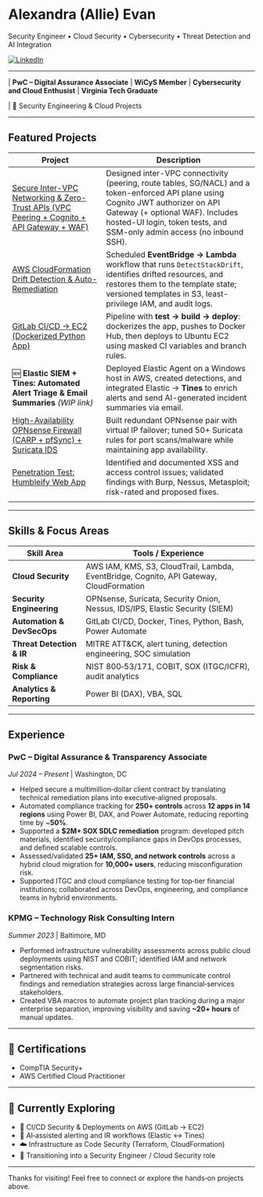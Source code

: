 # Alexandra (Allie) Evan
Security Engineer • Cloud Security • Cybersecurity • Threat Detection and AI Integration

[![LinkedIn](https://img.shields.io/badge/LinkedIn-Connect-blue?logo=linkedin)](https://www.linkedin.com/in/allie-evan/)

---
| **PwC – Digital Assurance Associate** | **WiCyS Member** | **Cybersecurity and Cloud Enthusist** | **Virginia Tech Graduate**

| 📁 Security Engineering & Cloud Projects

---

##  Featured Projects

| Project | Description |
| --- | --- |
| [Secure Inter-VPC Networking & Zero-Trust APIs (VPC Peering + Cognito + API Gateway + WAF)](https://github.com/alevan22/alevan22/tree/main/Projects/Secure-InterVPC-ZeroTrust-APIs) | Designed inter-VPC connectivity (peering, route tables, SG/NACL) and a token-enforced API plane using Cognito JWT authorizer on API Gateway (+ optional WAF). Includes hosted-UI login, token tests, and SSM-only admin access (no inbound SSH). |
| [AWS CloudFormation Drift Detection & Auto-Remediation](https://github.com/alevan22/alevan22/tree/main/Projects/AWS%20CloudFormation%20Drift%20Detection%20%26%20Auto-Remediation) | Scheduled **EventBridge → Lambda** workflow that runs `DetectStackDrift`, identifies drifted resources, and restores them to the template state; versioned templates in S3, least-privilege IAM, and audit logs. |
| [GitLab CI/CD → EC2 (Dockerized Python App)](https://github.com/alevan22/alevan22/tree/main/Projects/GitLab%20CI-CD%20Pipeline%20Python%20App) | Pipeline with **test → build → deploy**: dockerizes the app, pushes to Docker Hub, then deploys to Ubuntu EC2 using masked CI variables and branch rules. |
| 🆕 **Elastic SIEM + Tines: Automated Alert Triage & Email Summaries** *(WIP link)* | Deployed Elastic Agent on a Windows host in AWS, created detections, and integrated Elastic → **Tines** to enrich alerts and send AI-generated incident summaries via email. |
| [High-Availability OPNsense Firewall (CARP + pfSync) + Suricata IDS](https://github.com/alevan22/alevan22/tree/main/Projects/High%20Availability%20Firewall%20Lab%20with%20OPNsense) | Built redundant OPNsense pair with virtual IP failover; tuned 50+ Suricata rules for port scans/malware while maintaining app availability. |
| [Penetration Test: Humbleify Web App](https://github.com/alevan22/alevan22/blob/main/Projects/Humbleify%20Penetration%20Test/README.md) | Identified and documented XSS and access control issues; validated findings with Burp, Nessus, Metasploit; risk-rated and proposed fixes. |
                         |


---

##  Skills & Focus Areas

| Skill Area                 | Tools / Experience                                                                      |
| -------------------------- | --------------------------------------------------------------------------------------- |
| **Cloud Security**         | AWS IAM, KMS, S3, CloudTrail, Lambda, EventBridge, Cognito, API Gateway, CloudFormation |
| **Security Engineering**   | OPNsense, Suricata, Security Onion, Nessus, IDS/IPS, Elastic Security (SIEM)            |
| **Automation & DevSecOps** | GitLab CI/CD, Docker, Tines, Python, Bash, Power Automate                               |
| **Threat Detection & IR**  | MITRE ATT\&CK, alert tuning, detection engineering, SOC simulation                      |
| **Risk & Compliance**      | NIST 800‑53/171, COBIT, SOX (ITGC/ICFR), audit analytics                                |
| **Analytics & Reporting**  | Power BI (DAX), VBA, SQL                                                                |

---

##  Experience

### **PwC – Digital Assurance & Transparency Associate**

*Jul 2024 – Present* | Washington, DC

* Helped secure a multimillion‑dollar client contract by translating technical remediation plans into executive‑aligned proposals.
* Automated compliance tracking for **250+ controls** across **12 apps in 14 regions** using Power BI, DAX, and Power Automate, reducing reporting time by \~**50%**.
* Supported a **\$2M+ SOX SDLC remediation** program: developed pitch materials, identified security/compliance gaps in DevOps processes, and defined scalable controls.
* Assessed/validated **25+ IAM, SSO, and network controls** across a hybrid cloud migration for **10,000+ users**, reducing misconfiguration risk.
* Supported ITGC and cloud compliance testing for top‑tier financial institutions; collaborated across DevOps, engineering, and compliance teams in hybrid environments.

### **KPMG – Technology Risk Consulting Intern**

*Summer 2023* | Baltimore, MD

* Performed infrastructure vulnerability assessments across public cloud deployments using NIST and COBIT; identified IAM and network segmentation risks.
* Partnered with technical and audit teams to communicate control findings and remediation strategies across large financial‑services stakeholders.
* Created VBA macros to automate project plan tracking during a major enterprise separation, improving visibility and saving **\~20+ hours** of manual updates.

---

## 📜 Certifications

*  CompTIA Security+
*  AWS Certified Cloud Practitioner

---

## 🚀 Currently Exploring

* 🔁 CI/CD Security & Deployments on AWS (GitLab → EC2)
* 🧠 AI‑assisted alerting and IR workflows (Elastic ↔ Tines)
* ☁️ Infrastructure as Code Security (Terraform, CloudFormation)
* 🎯 Transitioning into a Security Engineer / Cloud Security role

---

Thanks for visiting! Feel free to connect or explore the hands‑on projects above.
